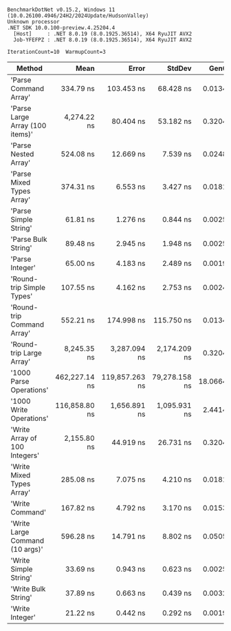 ```

BenchmarkDotNet v0.15.2, Windows 11 (10.0.26100.4946/24H2/2024Update/HudsonValley)
Unknown processor
.NET SDK 10.0.100-preview.4.25204.4
  [Host]     : .NET 8.0.19 (8.0.1925.36514), X64 RyuJIT AVX2
  Job-YFEFPZ : .NET 8.0.19 (8.0.1925.36514), X64 RyuJIT AVX2

IterationCount=10  WarmupCount=3  

```
| Method                          | Mean          | Error          | StdDev        | Gen0    | Gen1   | Allocated |
|-------------------------------- |--------------:|---------------:|--------------:|--------:|-------:|----------:|
| &#39;Parse Command Array&#39;           |     334.79 ns |     103.453 ns |     68.428 ns |  0.0134 |      - |     168 B |
| &#39;Parse Large Array (100 items)&#39; |   4,274.22 ns |      80.404 ns |     53.182 ns |  0.3204 |      - |    4024 B |
| &#39;Parse Nested Array&#39;            |     524.08 ns |      12.669 ns |      7.539 ns |  0.0248 |      - |     320 B |
| &#39;Parse Mixed Types Array&#39;       |     374.31 ns |       6.553 ns |      3.427 ns |  0.0181 |      - |     232 B |
| &#39;Parse Simple String&#39;           |      61.81 ns |       1.276 ns |      0.844 ns |  0.0025 |      - |      32 B |
| &#39;Parse Bulk String&#39;             |      89.48 ns |       2.945 ns |      1.948 ns |  0.0025 |      - |      32 B |
| &#39;Parse Integer&#39;                 |      65.00 ns |       4.183 ns |      2.489 ns |  0.0019 |      - |      24 B |
| &#39;Round-trip Simple Types&#39;       |     107.55 ns |       4.162 ns |      2.753 ns |  0.0024 |      - |      32 B |
| &#39;Round-trip Command Array&#39;      |     552.21 ns |     174.998 ns |    115.750 ns |  0.0134 |      - |     168 B |
| &#39;Round-trip Large Array&#39;        |   8,245.35 ns |   3,287.094 ns |  2,174.209 ns |  0.3204 |      - |    4024 B |
| &#39;1000 Parse Operations&#39;         | 462,227.14 ns | 119,857.263 ns | 79,278.158 ns | 18.0664 |      - |  232000 B |
| &#39;1000 Write Operations&#39;         | 116,858.80 ns |   1,656.891 ns |  1,095.931 ns |  2.4414 |      - |   32128 B |
| &#39;Write Array of 100 Integers&#39;   |   2,155.80 ns |      44.919 ns |     26.731 ns |  0.3204 | 0.0038 |    4024 B |
| &#39;Write Mixed Types Array&#39;       |     285.08 ns |       7.075 ns |      4.210 ns |  0.0181 |      - |     232 B |
| &#39;Write Command&#39;                 |     167.82 ns |       4.792 ns |      3.170 ns |  0.0153 |      - |     192 B |
| &#39;Write Large Command (10 args)&#39; |     596.28 ns |      14.791 ns |      8.802 ns |  0.0505 |      - |     640 B |
| &#39;Write Simple String&#39;           |      33.69 ns |       0.943 ns |      0.623 ns |  0.0025 |      - |      32 B |
| &#39;Write Bulk String&#39;             |      37.89 ns |       0.663 ns |      0.439 ns |  0.0032 |      - |      40 B |
| &#39;Write Integer&#39;                 |      21.22 ns |       0.442 ns |      0.292 ns |  0.0019 |      - |      24 B |
